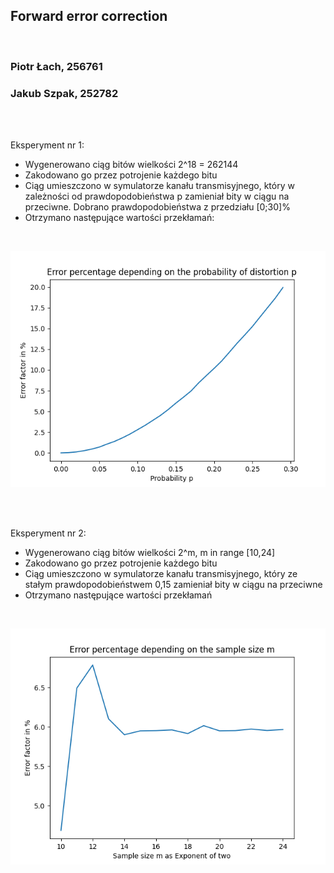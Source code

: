 ## Forward error correction

<br>

### Piotr Łach, 256761

### Jakub Szpak, 252782

<br>
<br>

Eksperyment nr 1:
 - Wygenerowano ciąg bitów wielkości 2^18 = 262144
 - Zakodowano go przez potrojenie każdego bitu
 - Ciąg umieszczono w symulatorze kanału transmisyjnego, który w zależności od prawdopodobieństwa p zamieniał bity w ciągu na przeciwne. Dobrano prawdopodobieństwa z przedziału [0;30]%
 - Otrzymano następujące wartości przekłamań:
  
  <br>

![alt text](charts/chart_1.png "Title")

<br>
<br>

Eksperyment nr 2:
 - Wygenerowano ciąg bitów wielkości 2^m, m in range [10,24]
 - Zakodowano go przez potrojenie każdego bitu
 - Ciąg umieszczono w symulatorze kanału transmisyjnego, który ze stałym prawdopodobieństwem 0,15 zamieniał bity w ciągu na przeciwne 
 - Otrzymano następujące wartości przekłamań

<br>

![alt text](charts/chart_2.png "Title")
